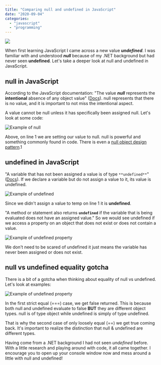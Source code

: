 ```yaml
---
title: "Comparing null and undefined in JavaScript"
date: "2020-09-04"
categories: 
  - "javascript"
  - "programming"
---
```


![](/images/ForPosts/null.png)

When first learning JavaScript I came across a new value _**undefined**_. I was familiar with and understood _**null**_ because of my .NET background but had never seen **undefined**. Let's take a deeper look at null and undefined in JavaScript.

## null in JavaScript

According to the JavaScript documentation: "The value _**null**_ represents the **intentional** absence of any object value" ([Docs](https://developer.mozilla.org/en-US/docs/Web/JavaScript/Reference/Global_Objects/null)). null represents that there is no value, and it is important to not miss the intentional aspect.

A value cannot be null unless it has specifically been assigned null. Let's look at some code:

![Example of null](/images/ForPosts/example-of-null.png)

Above, on line 1 we are setting our value to null. null is powerful and something commonly found in code. There is even a [null object design pattern](https://sourcemaking.com/design_patterns/null_object).1

## undefined in JavaScript

"A variable that has not been assigned a value is of type `**undefined**`" ([Docs](https://developer.mozilla.org/en-US/docs/Web/JavaScript/Reference/Global_Objects/undefined)). If we declare a variable but do not assign a value to it, its value is undefined.

![Example of undefined](/images/ForPosts/example-of-undefined.png)

Since we didn't assign a value to temp on line 1 it is **undefined**.

"A method or statement also returns **`undefined`** if the variable that is being evaluated does not have an assigned value." So we would see undefined if we access a property on an object that does not exist or does not contain a value.

![Example of undefined property](/images/ForPosts/example-undefined-property.png)

We don't need to be scared of undefined it just means the variable has never been assigned or does not exist.

## null vs undefined equality gotcha

There is a bit of a gotcha when thinking about equality of null vs undefined. Let's look at examples:

![Example of undefined property](/images/ForPosts/equality-example.png)

In the first strict equal (===) case, we get false returned. This is because both null and undefined evaluate to false **BUT** they are different object types. null is of type object while undefined is simply of type undefined.

That is why the second case of only loosely equal (==) we get true coming back. It's important to realize the distinction that null & undefined are different types.

Having come from a .NET background I had not seen _undefined_ before. With a little research and playing around with code, it all came together. I encourage you to open up your console window now and mess around a little with null and undefined!
